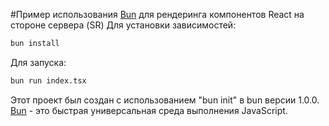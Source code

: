 #Пример использования [Bun](https://bun.sh) для рендеринга компонентов React на стороне сервера (SR)
Для установки зависимостей:

```bash
bun install
```

Для запуска:

```bash
bun run index.tsx
```

Этот проект был создан с использованием "bun init" в bun версии 1.0.0. [Bun](https://bun.sh) - это быстрая универсальная среда выполнения JavaScript.
